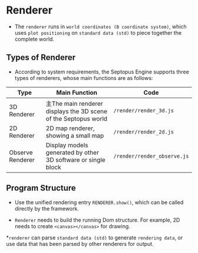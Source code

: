 # Renderer

* The `renderer` runs in `world coordinates (B coordinate system)`, which uses `plot positioning` on `standard data (std)` to piece together the complete world.

## Types of Renderer

* According to system requirements, the Septopus Engine supports three types of renderers, whose main functions are as follows:

|  Type   | Main Function | Code  |
|  ----  | ----  | ----  |
|  3D Renderer  | 主The main renderer displays the 3D scene of the Septopus world  | `/render/render_3d.js`  |
|  2D Renderer | 2D map renderer, showing a small map  | `/render/render_2d.js`  |
|  Observe Renderer  | Display models generated by other 3D software or single block  | `/render/render_observe.js`  |

## Program Structure

* Use the unified rendering entry `RENDERER.show()`, which can be called directly by the framework.

* `Renderer` needs to build the running Dom structure. For example, 2D needs to create `<canvas></canvas>` for drawing.

*`renderer` can parse `standard data (std)` to generate `rendering data`, or use data that has been parsed by other renderers for output.